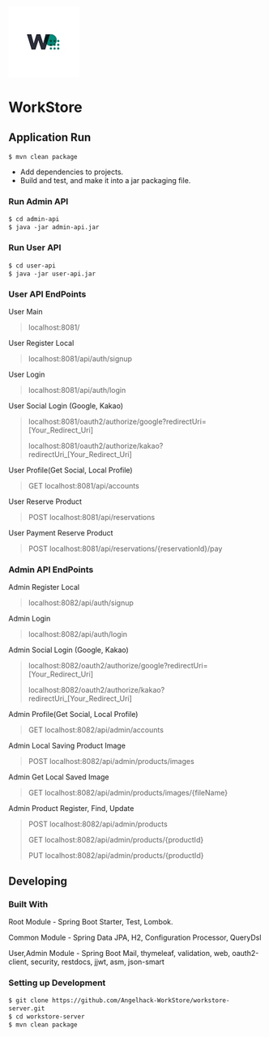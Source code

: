 ![logo](./images/logo.jpg)

# WorkStore

## Application Run

```shell script
$ mvn clean package
```
- Add dependencies to projects.
- Build and test, and make it into a jar packaging file.

### Run Admin API

```shell script
$ cd admin-api
$ java -jar admin-api.jar
```

### Run User API

```shell script
$ cd user-api
$ java -jar user-api.jar
```

### User API EndPoints

User Main
> localhost:8081/

User Register Local
> localhost:8081/api/auth/signup

User Login
> localhost:8081/api/auth/login

User Social Login (Google, Kakao)
> localhost:8081/oauth2/authorize/google?redirectUri=[Your_Redirect_Uri]
>
> localhost:8081/oauth2/authorize/kakao?redirectUri_[Your_Redirect_Uri]

User Profile(Get Social, Local Profile)
> GET localhost:8081/api/accounts

User Reserve Product
> POST localhost:8081/api/reservations

User Payment Reserve Product
> POST localhost:8081/api/reservations/{reservationId}/pay

### Admin API EndPoints

Admin Register Local
> localhost:8082/api/auth/signup

Admin Login
> localhost:8082/api/auth/login

Admin Social Login (Google, Kakao)
> localhost:8082/oauth2/authorize/google?redirectUri=[Your_Redirect_Uri]
>
> localhost:8082/oauth2/authorize/kakao?redirectUri_[Your_Redirect_Uri]

Admin Profile(Get Social, Local Profile)
> GET localhost:8082/api/admin/accounts

Admin Local Saving Product Image
> POST localhost:8082/api/admin/products/images

Admin Get Local Saved Image
> GET localhost:8082/api/admin/products/images/{fileName}

Admin Product Register, Find, Update
> POST localhost:8082/api/admin/products
> 
> GET localhost:8082/api/admin/products/{productId}
>
> PUT localhost:8082/api/admin/products/{productId}

## Developing

### Built With

Root Module - Spring Boot Starter, Test, Lombok.

Common Module - Spring Data JPA, H2, Configuration Processor, QueryDsl

User,Admin Module - Spring Boot Mail, thymeleaf, validation, web, oauth2-client, security, restdocs, jjwt, asm, json-smart

### Setting up Development

```shell script
$ git clone https://github.com/Angelhack-WorkStore/workstore-server.git
$ cd workstore-server 
$ mvn clean package
```